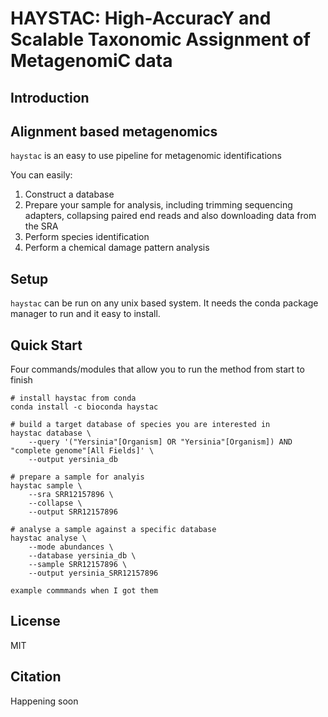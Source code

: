 HAYSTAC: High-AccuracY and Scalable Taxonomic Assignment of MetagenomiC data 
===

Introduction 
------------

Alignment based metagenomics
----------------------------

`haystac` is an easy to use pipeline for metagenomic identifications 

You can easily:

1. Construct a database 
2. Prepare your sample for analysis, including trimming sequencing adapters, collapsing paired end reads and also downloading data from the SRA
3. Perform species identification 
4. Perform a chemical damage pattern analysis 

Setup 
-----

`haystac` can be run on any unix based system. It needs the conda package manager to run and it easy to install. 

Quick Start 
-----------

Four commands/modules that allow you to run the method from start to finish 

```
# install haystac from conda
conda install -c bioconda haystac
```

```
# build a target database of species you are interested in
haystac database \
    --query '("Yersinia"[Organism] OR "Yersinia"[Organism]) AND "complete genome"[All Fields]' \
    --output yersinia_db
```

```
# prepare a sample for analyis 
haystac sample \
    --sra SRR12157896 \
    --collapse \
    --output SRR12157896
```

```
# analyse a sample against a specific database
haystac analyse \
    --mode abundances \
    --database yersinia_db \
    --sample SRR12157896 \
    --output yersinia_SRR12157896
```

```example commmands when I got them```


License 
-------

MIT

Citation 
--------

Happening soon 
